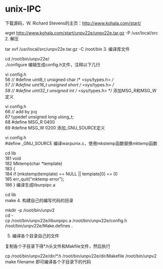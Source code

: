 # unix-IPC

下载源码，W. Richard Stevens的主页：http://www.kohala.com/start/

wget http://www.kohala.com/start/unpv22e/unpv22e.tar.gz -P /usr/local/src 
2. 解压

tar xvf /usr/local/src/unpv22e.tar.gz -C /root/bin 
3. 编译库文件

cd /root/bin/unpv22e/  
./configure 
编辑生成config.h文件，注释以下几行

vi config.h  
56 // #define uint8_t unsigned char /* <sys/types.h> */  
57 // #define uint16_t unsigned short /* <sys/types.h> */  
58 // #define uint32_t unsigned int /* <sys/types.h> */ 
添加MSG_R和MSG_W定义

vi config.h  
66 // add by jcq  
67 typedef unsigned long ulong_t;  
68 #define MSG_R 0400  
69 #define MSG_W 0200 
添加_GNU_SOURCE定义

vi config.h  
#define _GNU_SOURCE 
编译warpunix.c，使用mkstemp函数替换mktemp函数

cd lib  
181 void  
182 Mktemp(char *template)  
183 {  
184 if (mkstemp(template) == NULL || template[0] == 0)  
185 err_quit("mktemp error");  
186 } 
编译生成libunpipc.a

cd lib  
make 
4. 构建自己的编写代码的目录

mkdir -p /root/bin/unpv2  
cd -  
cp /root/bin/unpv22e/libunpipc.a /root/bin/unpv22e/config.h /root/bin/unpv22e/Make.defines . 


5. 编译各个目录自己的文件

复制各个子目录下得*.h头文件和Makfile文件，然后执行

cp /root/bin/unpv22e/dir/*.h /root/bin/unpv22e/dir/Makefile /root/bin/unpv2
make filename 
即可编译各个子目录下的代码
